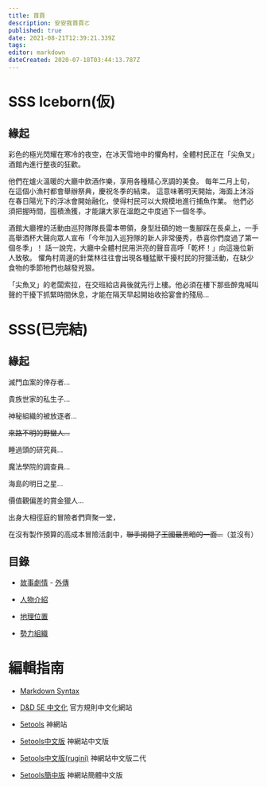 ```yaml
---
title: 首頁
description: 安安我首頁ㄛ
published: true
date: 2021-08-21T12:39:21.339Z
tags: 
editor: markdown
dateCreated: 2020-07-18T03:44:13.787Z
---
```


# SSS Iceborn(仮)
## 緣起
彩色的極光閃耀在寒冷的夜空，在冰天雪地中的懼角村，全體村民正在「尖魚叉」酒館內進行整夜的狂歡。

他們在爐火溫暖的大廳中飲酒作樂，享用各種精心烹調的美食。
每年二月上旬，在這個小漁村都會舉辦祭典，慶祝冬季的結束。
這意味著明天開始，海面上沐浴在春日陽光下的浮冰會開始融化，使得村民可以大規模地進行捕魚作業。
他們必須把握時間，囤積漁獲，才能讓大家在溫飽之中度過下一個冬季。

酒館大廳裡的活動由巡狩隊隊長雷本帶領，身型壯碩的她一隻腳踩在長桌上，一手高舉酒杯大聲向眾人宣布「今年加入巡狩隊的新人非常優秀，恭喜你們度過了第一個冬季」！
話一說完，大廳中全體村民用洪亮的聲音高呼「乾杯！」向這幾位新人致敬。
懼角村周邊的針葉林往往會出現各種猛獸干擾村民的狩獵活動，在缺少食物的季節牠們也越發兇狠。

「尖魚叉」的老闆索拉，在交班給店員後就先行上樓。他必須在樓下那些醉鬼喊叫聲的干擾下抓緊時間休息，才能在隔天早起開始收拾宴會的殘局…

# SSS(已完結)

## 緣起
滅門血案的倖存者...

貴族世家的私生子...

神秘組織的被放逐者...

~~來路不明的野蠻人…~~

睡過頭的研究員...

魔法學院的調查員...

海島的明日之星...

價值觀偏差的賞金獵人...

出身大相徑庭的冒險者們齊聚一堂，

在沒有製作預算的高成本冒險活劇中，~~聯手揭開了王國最黑暗的一面…~~（並沒有）

## 目錄
- [故事劇情](/故事) - [外傳](故事/外傳)

- [人物介紹](/角色)

- [地理位置](/地理)

- [勢力組織](/組織)

# 編輯指南
- [Markdown Syntax](https://docs-legacy.requarks.io/wiki/user-guide/markdown-syntax)

- [D&D 5E 中文化](https://trpgtdnd.weebly.com/) 官方規則中文化網站

- [5etools](https://5e.tools/5etools.html) 神網站

- [5etools中文版](http://5etools.wayneh.tw/5etools.html) 神網站中文版

- [5etools中文版(rugini)](https://qwas368.github.io/5etools/5etools.html) 神網站中文版二代

- [5etools簡中版](https://5e.dickytwister.org/5etools.html) 神網站簡體中文版
